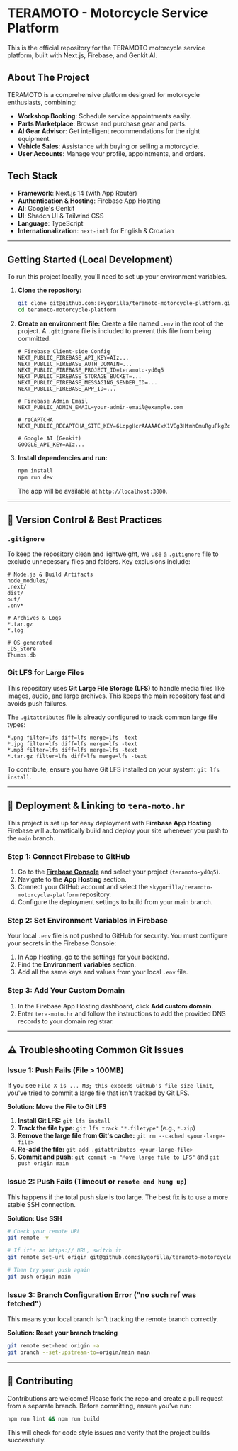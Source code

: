 # TERAMOTO - Motorcycle Service Platform

This is the official repository for the TERAMOTO motorcycle service platform, built with Next.js, Firebase, and Genkit AI.

## About The Project

TERAMOTO is a comprehensive platform designed for motorcycle enthusiasts, combining:
-   **Workshop Booking**: Schedule service appointments easily.
-   **Parts Marketplace**: Browse and purchase gear and parts.
-   **AI Gear Advisor**: Get intelligent recommendations for the right equipment.
-   **Vehicle Sales**: Assistance with buying or selling a motorcycle.
-   **User Accounts**: Manage your profile, appointments, and orders.

## Tech Stack

*   **Framework**: Next.js 14 (with App Router)
*   **Authentication & Hosting**: Firebase App Hosting
*   **AI**: Google's Genkit
*   **UI**: Shadcn UI & Tailwind CSS
*   **Language**: TypeScript
*   **Internationalization**: `next-intl` for English & Croatian

---

## Getting Started (Local Development)

To run this project locally, you'll need to set up your environment variables.

1.  **Clone the repository:**
    ```bash
    git clone git@github.com:skygorilla/teramoto-motorcycle-platform.git
    cd teramoto-motorcycle-platform
    ```

2.  **Create an environment file:**
    Create a file named `.env` in the root of the project. A `.gitignore` file is included to prevent this file from being committed.
    ```env
    # Firebase Client-side Config
    NEXT_PUBLIC_FIREBASE_API_KEY=AIz...
    NEXT_PUBLIC_FIREBASE_AUTH_DOMAIN=...
    NEXT_PUBLIC_FIREBASE_PROJECT_ID=teramoto-yd0q5
    NEXT_PUBLIC_FIREBASE_STORAGE_BUCKET=...
    NEXT_PUBLIC_FIREBASE_MESSAGING_SENDER_ID=...
    NEXT_PUBLIC_FIREBASE_APP_ID=...

    # Firebase Admin Email
    NEXT_PUBLIC_ADMIN_EMAIL=your-admin-email@example.com

    # reCAPTCHA
    NEXT_PUBLIC_RECAPTCHA_SITE_KEY=6LdpgHcrAAAAACxK1VEg3HtmhQmuRguFkgZcJdfS

    # Google AI (Genkit)
    GOOGLE_API_KEY=AIz...
    ```

3.  **Install dependencies and run:**
    ```bash
    npm install
    npm run dev
    ```
    The app will be available at `http://localhost:3000`.

---

## 🔧 Version Control & Best Practices

### `.gitignore`
To keep the repository clean and lightweight, we use a `.gitignore` file to exclude unnecessary files and folders. Key exclusions include:
```gitignore
# Node.js & Build Artifacts
node_modules/
.next/
dist/
out/
.env*

# Archives & Logs
*.tar.gz
*.log

# OS generated
.DS_Store
Thumbs.db
```

### Git LFS for Large Files
This repository uses **Git Large File Storage (LFS)** to handle media files like images, audio, and large archives. This keeps the main repository fast and avoids push failures.

The `.gitattributes` file is already configured to track common large file types:
```
*.png filter=lfs diff=lfs merge=lfs -text
*.jpg filter=lfs diff=lfs merge=lfs -text
*.mp3 filter=lfs diff=lfs merge=lfs -text
*.tar.gz filter=lfs diff=lfs merge=lfs -text
```
To contribute, ensure you have Git LFS installed on your system: `git lfs install`.

---

## 🚀 Deployment & Linking to `tera-moto.hr`

This project is set up for easy deployment with **Firebase App Hosting**. Firebase will automatically build and deploy your site whenever you push to the `main` branch.

### Step 1: Connect Firebase to GitHub
1.  Go to the **[Firebase Console](https://console.firebase.google.com/)** and select your project (`teramoto-yd0q5`).
2.  Navigate to the **App Hosting** section.
3.  Connect your GitHub account and select the `skygorilla/teramoto-motorcycle-platform` repository.
4.  Configure the deployment settings to build from your main branch.

### Step 2: Set Environment Variables in Firebase
Your local `.env` file is not pushed to GitHub for security. You must configure your secrets in the Firebase Console:
1.  In App Hosting, go to the settings for your backend.
2.  Find the **Environment variables** section.
3.  Add all the same keys and values from your local `.env` file.

### Step 3: Add Your Custom Domain
1.  In the Firebase App Hosting dashboard, click **Add custom domain**.
2.  Enter `tera-moto.hr` and follow the instructions to add the provided DNS records to your domain registrar.

---

## ⚠️ Troubleshooting Common Git Issues

### Issue 1: Push Fails (File > 100MB)
If you see `File X is ... MB; this exceeds GitHub's file size limit`, you've tried to commit a large file that isn't tracked by Git LFS.

**Solution: Move the File to Git LFS**
1.  **Install Git LFS:** `git lfs install`
2.  **Track the file type:** `git lfs track "*.filetype"` (e.g., `*.zip`)
3.  **Remove the large file from Git's cache:** `git rm --cached <your-large-file>`
4.  **Re-add the file:** `git add .gitattributes <your-large-file>`
5.  **Commit and push:** `git commit -m "Move large file to LFS"` and `git push origin main`

### Issue 2: Push Fails (Timeout or `remote end hung up`)
This happens if the total push size is too large. The best fix is to use a more stable SSH connection.

**Solution: Use SSH**
```bash
# Check your remote URL
git remote -v

# If it's an https:// URL, switch it
git remote set-url origin git@github.com:skygorilla/teramoto-motorcycle-platform.git

# Then try your push again
git push origin main
```

### Issue 3: Branch Configuration Error ("no such ref was fetched")
This means your local branch isn't tracking the remote branch correctly.

**Solution: Reset your branch tracking**
```bash
git remote set-head origin -a
git branch --set-upstream-to=origin/main main
```

---

## 🤝 Contributing
Contributions are welcome! Please fork the repo and create a pull request from a separate branch. Before committing, ensure you’ve run:

```bash
npm run lint && npm run build
```
This will check for code style issues and verify that the project builds successfully.
